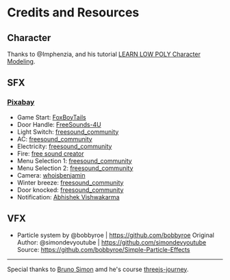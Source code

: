 # Credits and Resources

## Character

Thanks to @Imphenzia, and his tutorial [LEARN LOW POLY Character Modeling](https://www.youtube.com/watch?v=PTWV67qUX2k&t=89s).

## SFX

### [Pixabay](https://pixabay.com//?utm_source=link-attribution&utm_medium=referral&utm_campaign=music&utm_content=401153)

- Game Start: [FoxBoyTails](https://pixabay.com/users/foxboytails-49447089/?utm_source=link-attribution&utm_medium=referral&utm_campaign=music&utm_content=317318)
- Door Handle: [FreeSounds-4U](https://pixabay.com/users/freesounds-4u-51979242/?utm_source=link-attribution&utm_medium=referral&utm_campaign=music&utm_content=401153)
- Light Switch: [freesound_community](https://pixabay.com/users/freesound_community-46691455/?utm_source=link-attribution&utm_medium=referral&utm_campaign=music&utm_content=80675)
- AC: [freesound_community](https://pixabay.com/users/freesound_community-46691455/?utm_source=link-attribution&utm_medium=referral&utm_campaign=music&utm_content=104741)
- Electricity: [freesound_community](https://pixabay.com/users/freesound_community-46691455/?utm_source=link-attribution&utm_medium=referral&utm_campaign=music&utm_content=106510)
- Fire: [free sound creator](https://pixabay.com/users/freesounds123-49985424/?utm_source=link-attribution&utm_medium=referral&utm_campaign=music&utm_content=340951)
- Menu Selection 1: [freesound_community](https://pixabay.com/users/freesound_community-46691455/?utm_source=link-attribution&utm_medium=referral&utm_campaign=music&utm_content=102220)
- Menu Selection 2: [freesound_community](https://pixabay.com/users/freesound_community-46691455/?utm_source=link-attribution&utm_medium=referral&utm_campaign=music&utm_content=47560)
- Camera: [whoisbenjamin](https://pixabay.com/users/whoisbenjamin-45225933/?utm_source=link-attribution&utm_medium=referral&utm_campaign=music&utm_content=236350)
- Winter breeze: [freesound_community](https://pixabay.com/users/freesound_community-46691455/?utm_source=link-attribution&utm_medium=referral&utm_campaign=music&utm_content=36867)
- Door knocked: [freesound_community](https://pixabay.com/users/freesound_community-46691455/?utm_source=link-attribution&utm_medium=referral&utm_campaign=music&utm_content=86241)
- Notification: [Abhishek Vishwakarma](https://pixabay.com/users/abhicreates-21479734/?utm_source=link-attribution&utm_medium=referral&utm_campaign=music&utm_content=348820)

## VFX

- Particle system by @bobbyroe | <https://github.com/bobbyroe>
  Original Author: @simondevyoutube | <https://github.com/simondevyoutube>
  Source: <https://github.com/bobbyroe/Simple-Particle-Effects>

---

Special thanks to [Bruno Simon](https://github.com/brunosimon) amd he's course [threejs-journey](https://threejs-journey.com/).
